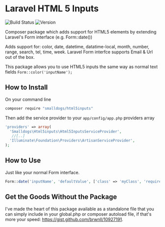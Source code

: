 Laravel HTML 5 Inputs
=====================
![Build Status](https://img.shields.io/travis/smalldogs/html5inputs/v1.2.0.svg)
![Version](http://img.shields.io/github/tag/smalldogs/html5inputs.svg)

Composer package which adds support for HTML5 elements by extending Laravel's Form interface (e.g. Form::date())

Adds support for: color, date, datetime, datatime-local, month, number, range, search, tel, time, week. Laravel 
Form interfce supports Email & Url out of the box.

This package allows you to use HTML5 inputs the same way as normal text fields <code>Form::color('inputName');</code>

How to Install
--------------

On your command line

```bash
composer require "smalldogs/html5inputs"
```

Then add the service provider to your <code>app/config/app.php</code> providers array
```php
'providers' => array(
  'Smalldogs\Html5inputs\Html5InputsServiceProvider',
   //[..]
  'Illuminate\Foundation\Providers\ArtisanServiceProvider',
);
```
How to Use
----------

Just like your normal Form interface.

```php
Form::date('inputName', 'defaultValue', ['class' => 'myClass', 'required']);
```

Get the Goods Without the Package
-----------------------------------

I've made the heart of this package available as a standalone file that you can simply include in your global.php or 
composer autoload file, if that's more your speed: https://gist.github.com/brwnll/10927191.
